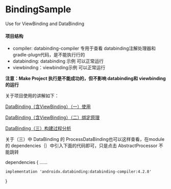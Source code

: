 # BindingSample
Use for ViewBinding and DataBinding

#### 项目结构
- compiler: databinding-compiler 专用于查看 databinding注解处理器和 gradle-plugn代码，是不能执行行的
- databinding: databinding 示例 可以正常运行
- viewbinding：viewbinding示例 可以正常运行

**注意：Make Project 执行是不能成功的，但不影响 databinding和 viewbinding的运行**

关于项目使用的讲解如下：


[DataBinding（含ViewBinding）（一）使用](https://juejin.cn/post/6984279870398267423)  

[DataBinding（含ViewBinding）（二）绑定原理 ](https://juejin.cn/post/6984281996457902110)

[DataBinding（三）构建过程分析 ](https://juejin.cn/post/6984282340205789191)

关于（三）中 DataBinding 的 ProcessDataBinding也可以这样查看，在module的 dependencies｛｝中引入下面的代码即可，只是点击 AbstractProcessor 不能跳转

dependencies {
    ……

    implementation 'androidx.databinding:databinding-compiler:4.2.0'
}
